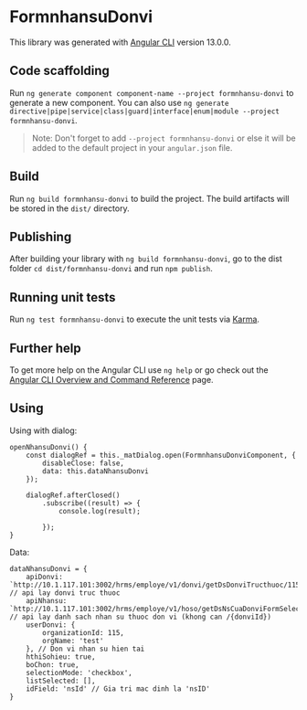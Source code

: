 # FormnhansuDonvi

This library was generated with [Angular CLI](https://github.com/angular/angular-cli) version 13.0.0.

## Code scaffolding

Run `ng generate component component-name --project formnhansu-donvi` to generate a new component. You can also use `ng generate directive|pipe|service|class|guard|interface|enum|module --project formnhansu-donvi`.
> Note: Don't forget to add `--project formnhansu-donvi` or else it will be added to the default project in your `angular.json` file. 

## Build

Run `ng build formnhansu-donvi` to build the project. The build artifacts will be stored in the `dist/` directory.

## Publishing

After building your library with `ng build formnhansu-donvi`, go to the dist folder `cd dist/formnhansu-donvi` and run `npm publish`.

## Running unit tests

Run `ng test formnhansu-donvi` to execute the unit tests via [Karma](https://karma-runner.github.io).

## Further help

To get more help on the Angular CLI use `ng help` or go check out the [Angular CLI Overview and Command Reference](https://angular.io/cli) page.

## Using
Using with dialog:

    openNhansuDonvi() {
        const dialogRef = this._matDialog.open(FormnhansuDonviComponent, {
            disableClose: false,
            data: this.dataNhansuDonvi
        });

        dialogRef.afterClosed()
            .subscribe((result) => {
                console.log(result);

            });
    }
Data:

    dataNhansuDonvi = {
        apiDonvi: `http://10.1.117.101:3002/hrms/employe/v1/donvi/getDsDonviTructhuoc/115`, // api lay donvi truc thuoc
        apiNhansu: `http://10.1.117.101:3002/hrms/employe/v1/hoso/getDsNsCuaDonviFormSelect`, // api lay danh sach nhan su thuoc don vi (khong can /{donviId})
        userDonvi: {
            organizationId: 115,
            orgName: 'test'
        }, // Don vi nhan su hien tai 
        hthiSohieu: true,
        boChon: true,
        selectionMode: 'checkbox',
        listSelected: [],
        idField: 'nsId' // Gia tri mac dinh la 'nsID'
    }
